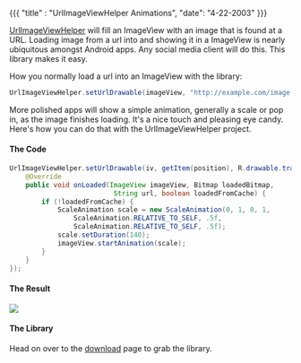 {{{
  "title" : "UrlImageViewHelper Animations",
  "date": "4-22-2003"
}}}

[UrlImageViewHelper](/UrlImageViewHelper) will fill an ImageView with an image that is found at a URL. Loading image from a url
into and showing it in a ImageView is nearly ubiquitous amongst Android apps. Any social media client will do this.
This library makes it easy.

How you normally load a url into an ImageView with the library:

```java
UrlImageViewHelper.setUrlDrawable(imageView, "http://example.com/image.png");
```

More polished apps will show a simple animation, generally a scale or pop in, as the image finishes loading.
It's a nice touch and pleasing eye candy. Here's how you can do that with the UrlImageViewHelper project.


#### The Code

```java
UrlImageViewHelper.setUrlDrawable(iv, getItem(position), R.drawable.transparent, new UrlImageViewCallback() {
    @Override
    public void onLoaded(ImageView imageView, Bitmap loadedBitmap,
                          String url, boolean loadedFromCache) {
        if (!loadedFromCache) {
            ScaleAnimation scale = new ScaleAnimation(0, 1, 0, 1,
                ScaleAnimation.RELATIVE_TO_SELF, .5f,
                ScaleAnimation.RELATIVE_TO_SELF, .5f);
            scale.setDuration(140);
            imageView.startAnimation(scale);
        }
    }
});
```

#### The Result

![](http://www.youtube.com/watch?v=LRdtz6p73rE&feature=youtu.be)

#### The Library

Head on over to the [download](/UrlImageViewHelper) page to grab the library.